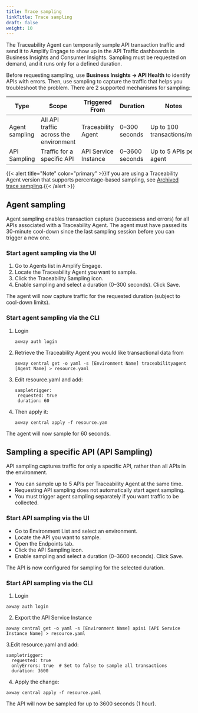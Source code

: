 ```yaml
---
title: Trace sampling
linkTitle: Trace sampling
draft: false
weight: 10
---
```


The Traceability Agent can temporarily sample API transaction traffic and send it to Amplify Engage to show up in the API Traffic dashboards in Business Insights and Consumer Insights.
Sampling must be requested on demand, and it runs only for a defined duration.

Before requesting sampling, use **Business Insights → API Health** to identify APIs with errors.
Then, use sampling to capture the traffic that helps you troubleshoot the problem. There are 2 supported mechanisms for sampling:

| Type           | Scope                                  | Triggered From       | Duration       | Notes                      |
| -------------- | -------------------------------------- | -------------------- | -------------- | -------------------------- |
| Agent sampling | All API traffic across the environment | Traceability Agent   | 0–300 seconds  | Up to 100 transactions/min |
| API Sampling   | Traffic for a specific API             | API Service Instance | 0–3600 seconds | Up to 5 APIs per agent     |

{{< alert title="Note" color="primary" >}}If you are using a Traceability Agent version that supports percentage-based sampling, see [Archived trace sampling](/docs/connect_manage_environ/connected_agent_common_reference/archive/trace_sampling).{{< /alert >}}

## Agent sampling

Agent sampling enables transaction capture (successess and errors) for all APIs associated with a Traceability Agent.
The agent must have passed its 30-minute cool-down since the last sampling session before you can trigger a new one.

### Start agent sampling via the UI

1. Go to Agents list in Amplify Engage.
2. Locate the Traceability Agent you want to sample.
3. Click the Traceability Sampling icon.
4. Enable sampling and select a duration (0–300 seconds). Click Save.

The agent will now capture traffic for the requested duration (subject to cool-down limits).

### Start agent sampling via the CLI

1. Login
   ```
   axway auth login
   ```

2. Retrieve the Traceability Agent you would like transactional data from
   ```
   axway central get -o yaml -s [Environment Name] traceabilityagent [Agent Name] > resource.yaml
   ```

3. Edit resource.yaml and add:
   ```
   sampletrigger:
    requested: true
    duration: 60
   ```

4. Then apply it:
   ```
   axway central apply -f resource.yam
   ```

The agent will now sample for 60 seconds.

## Sampling a specific API (API Sampling)

API sampling captures traffic for only a specific API, rather than all APIs in the environment.

* You can sample up to 5 APIs per Traceability Agent at the same time.
* Requesting API sampling does not automatically start agent sampling.
* You must trigger agent sampling separately if you want traffic to be collected.

### Start API sampling via the UI

* Go to Environment List and select an environment.
* Locate the API you want to sample.
* Open the Endpoints tab.
* Click the API Sampling icon.
* Enable sampling and select a duration (0–3600 seconds). Click Save.

The API is now configured for sampling for the selected duration.

### Start API sampling via the CLI

1. Login

```
axway auth login
```

2. Export the API Service Instance
```
axway central get -o yaml -s [Environment Name] apisi [API Service Instance Name] > resource.yaml
```
3.Edit resource.yaml and add:
```
sampletrigger:
  requested: true
  onlyErrors: true  # Set to false to sample all transactions
  duration: 3600
```

4. Apply the change:
```
axway central apply -f resource.yaml
```
The API will now be sampled for up to 3600 seconds (1 hour).

